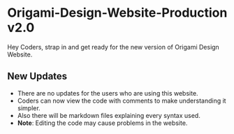 # Origami-Design-Website-Production v2.0
Hey Coders, strap in and get ready for the new version of Origami Design Website.

## New Updates
* There are no updates for the users who are using this website.
* Coders can now view the code with comments to make understanding it simpler.
* Also there will be markdown files explaining every syntax used.
* **Note**: Editing the code may cause problems in the website.
